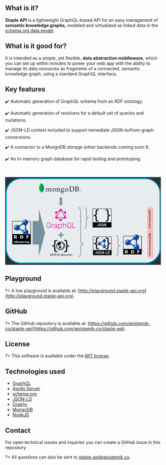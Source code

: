 ## What is it?

**Staple API** is a lightweight GraphQL-based API for an easy management of **semantic knowledge graphs**, modeled and virtualized as linked data in the [schema.org data model](https://schema.org/docs/datamodel.html). 

## What is it good for?

It is intended as a simple, yet flexible, **data abstraction middleware**, which you can set up within minutes to power your web app with the ability to manage its data resources as fragments of a connected, semantic knowledge graph, using a standard GraphQL interface. 

## Key features

:heavy_check_mark: Automatic generation of GraphQL schema from an RDF ontology.

:heavy_check_mark: Automatic generation of resolvers for a default set of queries and mutations.

:heavy_check_mark: JSON-LD context included to support immediate JSON-to/from-graph conversions.

:heavy_check_mark: A connector to a MongoDB storage (other backends coming soon :exclamation:).

:heavy_check_mark: An in-memory graph database for rapid testing and prototyping.

<br>

<p align="center">
  <img src="staple-api-architecture2.png">
</p>



<!-- 
!> **Note**: *This project is at very early stages of development* -->


## Playground

?> A live playground is available at: [http://playground.staple-api.org](http://playground.staple-api.org).


## GitHub

?> The GitHub repository is available at: [https://github.com/epistemik-co/staple-api](https://github.com/epistemik-co/staple-api).

## License

?> This software is available under the [MIT license](https://github.com/epistemik-co/staple-api/blob/master/LICENSE).

## Technologies used

* [GraphQL](https://graphql.org/)
* [Apollo Server](https://www.apollographql.com/)
* [schema.org](http://schema.org)
* [JSON-LD](https://json-ld.org)
* [Graphy](https://graphy.link/)
* [MongoDB](https://www.mongodb.com/)
* [NodeJS](https://nodejs.org)

## Contact

For open technical issues and inquiries you can create a GitHub issue in this repository. 

?> All questions can also be sent to [staple-api@epistemik.co](staple-api@epistemik.co).